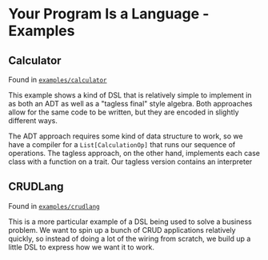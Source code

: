 # Your Program Is a Language - Examples

## Calculator
Found in [`examples/calculator`](examples/calculator/src)

This example shows a kind of DSL that is relatively simple to implement in as both an ADT as well as a "tagless final" style algebra.
Both approaches allow for the same code to be written, but they are encoded in slightly different ways.

The ADT approach requires some kind of data structure to work, so we have a compiler for a `List[CalculationOp]` that runs our sequence of operations.
The tagless approach, on the other hand, implements each case class with a function on a trait.
Our tagless version contains an interpreter

## CRUDLang
Found in [`examples/crudlang`](examples/crudlang/src)

This is a more particular example of a DSL being used to solve a business problem.
We want to spin up a bunch of CRUD applications relatively quickly, so instead of doing a lot of the wiring from scratch, we build up a little DSL to express how we want it to work.
